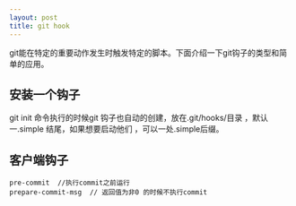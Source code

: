 ```yaml
---
layout: post
title: git hook
---
```



git能在特定的重要动作发生时触发特定的脚本。下面介绍一下git钩子的类型和简单的应用。


## 安装一个钩子

git init 命令执行的时候git 钩子也自动的创建，放在.git/hooks/目录 ，默认一.simple 结尾，如果想要启动他们 ，可以一处.simple后缀。

## 客户端钩子


```
pre-commit  //执行commit之前运行
prepare-commit-msg  // 返回值为非0 的时候不执行commit
```